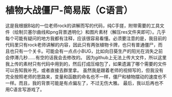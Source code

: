 # 植物大战僵尸-简易版（C语言）
这是我根据B站的一位老师rock的讲解而写的代码，纯C手搓，附带需要的工具文件（绘制贝塞尔曲线和png背景透明化）和图片素材（解压res文件夹即可）。几乎每个可能有疑问的地方我都有注释，应该很容易看懂。必须要注意的是，我目前的代码里只有rock老师讲解的内容，因此只有两张植物卡牌，也只有普通僵尸，而且也只有一个关卡。可能会有一点点小BUG，比如向日葵生产的阳光在消失之前会停滞几秒……有空的话我会去修改的。
因为github上无法上传大文件，所以这里我上传的素材只有代码中用到的，然后打成压缩包了，如果遗漏了哪个需要的文件可以告知我补充，或者直接去群里拿。
虽然我是跟着老师的视频写的，但我没有完全按照老师的思路来，变量和函数的命名也不一样，僵尸和植物摆动的速度也不一样。而且，我的背景可能是有点偏左了，不过无伤大雅。
最后，我以后再也不用C语言写游戏了。

